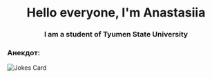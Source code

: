 <h1 align="center">Hello everyone, I'm Anastasiia</a> 
<h3 align="center">I am a student of Tyumen State University</h3>
<h3>Анекдот:</h3>
<img src="https://readme-jokes.vercel.app/api" alt="Jokes Card" />
